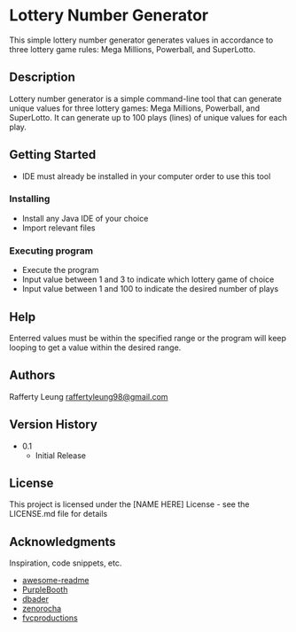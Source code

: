 # Lottery Number Generator

This simple lottery number generator generates values in accordance to three lottery game rules: Mega Millions, Powerball, and SuperLotto.

## Description

Lottery number generator is a simple command-line tool that can generate unique values for three lottery games: Mega Millions, Powerball, and SuperLotto. It can generate up to 100 plays (lines) of unique values for each play.

## Getting Started

* IDE must already be installed in your computer order to use this tool

### Installing

* Install any Java IDE of your choice
* Import relevant files 

### Executing program

* Execute the program
* Input value between 1 and 3 to indicate which lottery game of choice
* Input value between 1 and 100 to indicate the desired number of plays

## Help

Enterred values must be within the specified range or the program will keep looping to get a value within the desired range.

## Authors

Rafferty Leung
raffertyleung98@gmail.com

## Version History

* 0.1
    * Initial Release

## License

This project is licensed under the [NAME HERE] License - see the LICENSE.md file for details

## Acknowledgments

Inspiration, code snippets, etc.
* [awesome-readme](https://github.com/matiassingers/awesome-readme)
* [PurpleBooth](https://gist.github.com/PurpleBooth/109311bb0361f32d87a2)
* [dbader](https://github.com/dbader/readme-template)
* [zenorocha](https://gist.github.com/zenorocha/4526327)
* [fvcproductions](https://gist.github.com/fvcproductions/1bfc2d4aecb01a834b46)
